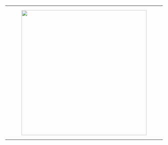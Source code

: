 ***

<p align="center">
<img src="https://github.com/user-attachments/assets/327c5341-a154-4b7c-8f1a-682c245977fc"width="400">
</p>

***
